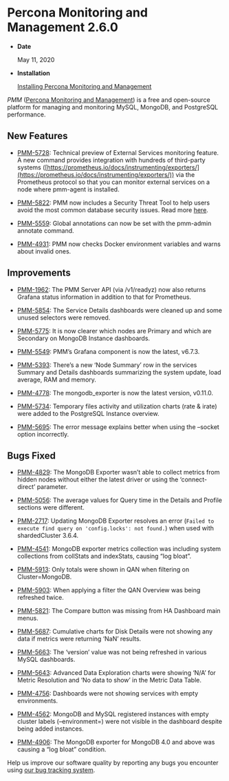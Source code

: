 # Percona Monitoring and Management 2.6.0


* **Date**

    May 11, 2020



* **Installation**

    [Installing Percona Monitoring and Management](https://www.percona.com/doc/percona-monitoring-and-management/2.x/install/index-server.html)


*PMM* ([Percona Monitoring and Management](https://www.percona.com/doc/percona-monitoring-and-management/index.html))
is a free and open-source platform for managing and monitoring MySQL, MongoDB, and PostgreSQL
performance.

## New Features


* [PMM-5728](https://jira.percona.com/browse/PMM-5728): Technical preview of External Services monitoring feature. A new command provides integration with hundreds of third-party systems ([https://prometheus.io/docs/instrumenting/exporters/](https://prometheus.io/docs/instrumenting/exporters/)) via the Prometheus protocol so that you can monitor external services on a node where pmm-agent is installed.


* [PMM-5822](https://jira.percona.com/browse/PMM-5822): PMM now includes a Security Threat Tool to help users avoid the most common database security issues. Read more [here](https://www.percona.com/doc/percona-monitoring-and-management/2.x/concepts/architecture.html).


* [PMM-5559](https://jira.percona.com/browse/PMM-5559): Global annotations can now be set with the pmm-admin annotate command.


* [PMM-4931](https://jira.percona.com/browse/PMM-4931): PMM now checks Docker environment variables and warns about invalid ones.

## Improvements


* [PMM-1962](https://jira.percona.com/browse/PMM-1962): The PMM Server API (via /v1/readyz) now also returns Grafana status information in addition to that for Prometheus.


* [PMM-5854](https://jira.percona.com/browse/PMM-5854): The Service Details dashboards were cleaned up and some unused selectors were removed.


* [PMM-5775](https://jira.percona.com/browse/PMM-5775): It is now clearer which nodes are Primary and which are Secondary on MongoDB Instance dashboards.


* [PMM-5549](https://jira.percona.com/browse/PMM-5549): PMM’s Grafana component is now the latest, v6.7.3.


* [PMM-5393](https://jira.percona.com/browse/PMM-5393): There’s a new ‘Node Summary’ row in the services Summary and Details dashboards summarizing the system update, load average, RAM and memory.


* [PMM-4778](https://jira.percona.com/browse/PMM-4778): The mongodb_exporter is now the latest version, v0.11.0.


* [PMM-5734](https://jira.percona.com/browse/PMM-5734): Temporary files activity and utilization charts (rate & irate) were added to the PostgreSQL Instance overview.


* [PMM-5695](https://jira.percona.com/browse/PMM-5695): The error message explains better when using the –socket option incorrectly.

## Bugs Fixed


* [PMM-4829](https://jira.percona.com/browse/PMM-4829): The MongoDB Exporter wasn’t able to collect metrics from hidden nodes without either the latest driver or using the ‘connect-direct’ parameter.


* [PMM-5056](https://jira.percona.com/browse/PMM-5056): The average values for Query time in the Details and Profile sections were different.


* [PMM-2717](https://jira.percona.com/browse/PMM-2717): Updating MongoDB Exporter resolves an error (`Failed to execute find query on 'config.locks': not found.`) when used with shardedCluster 3.6.4.


* [PMM-4541](https://jira.percona.com/browse/PMM-4541): MongoDB exporter metrics collection was including system collections from collStats and indexStats, causing “log bloat”.


* [PMM-5913](https://jira.percona.com/browse/PMM-5913): Only totals were shown in QAN when filtering on Cluster=MongoDB.


* [PMM-5903](https://jira.percona.com/browse/PMM-5903): When applying a filter the QAN Overview was being refreshed twice.


* [PMM-5821](https://jira.percona.com/browse/PMM-5821): The Compare button was missing from HA Dashboard main menus.


* [PMM-5687](https://jira.percona.com/browse/PMM-5687): Cumulative charts for Disk Details were not showing any data if metrics were returning ‘NaN’ results.


* [PMM-5663](https://jira.percona.com/browse/PMM-5663): The ‘version’ value was not being refreshed in various MySQL dashboards.


* [PMM-5643](https://jira.percona.com/browse/PMM-5643): Advanced Data Exploration charts were showing ‘N/A’ for Metric Resolution and ‘No data to show’ in the Metric Data Table.


* [PMM-4756](https://jira.percona.com/browse/PMM-4756): Dashboards were not showing services with empty environments.


* [PMM-4562](https://jira.percona.com/browse/PMM-4562): MongoDB and MySQL registered instances with empty cluster labels (–environment=<label>) were not visible in the dashboard despite being added instances.


* [PMM-4906](https://jira.percona.com/browse/PMM-4906): The MongoDB exporter for MongoDB 4.0 and above was causing a “log bloat” condition.

Help us improve our software quality by reporting any bugs you encounter
using [our bug tracking system](https://jira.percona.com/secure/Dashboard.jspa).
